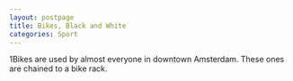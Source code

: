 ```yaml
---
layout: postpage
title: Bikes, Black and White
categories: Sport
---
```

1Bikes are used by almost everyone in downtown Amsterdam. 
These ones are chained to a bike rack.

